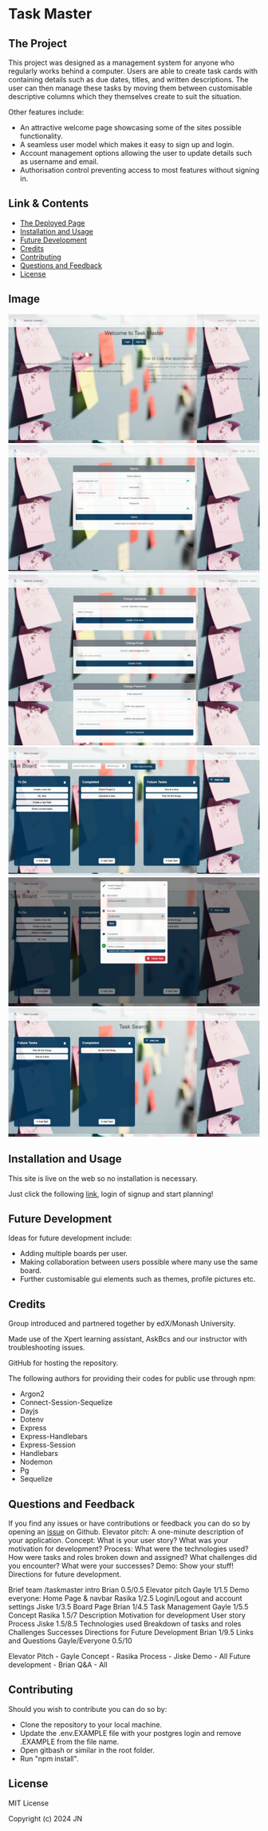 # Task Master

## The Project

This project was designed as a management system for anyone who regularly works behind a computer. Users are able to create task cards with containing details such as due dates, titles, and written descriptions. The user can then manage these tasks by moving them between customisable descriptive columns which they themselves create to suit the situation.

Other features include:

-   An attractive welcome page showcasing some of the sites possible functionality.
-   A seamless user model which makes it easy to sign up and login.
-   Account management options allowing the user to update details such as username and email.
-   Authorisation control preventing access to most features without signing in.

## Link & Contents

-   [The Deployed Page](https://task-manager-98n4.onrender.com)
-   [Installation and Usage](#installation-and-usage)
-   [Future Development](#future-development)
-   [Credits](#credits)
-   [Contributing](#contributing)
-   [Questions and Feedback](#questions-and-feedback)
-   [License](#license)

## Image

![Image of Welcome Page](./public/assets/images/welcome-screen.png)
![Image of Login/Signup](./public/assets/images/signup-screen.png)
![Image of Account Management](./public/assets/images/account-screen.png)
![Image of the Board](./public/assets/images/board-screen.png)
![Image of Task Options](./public/assets/images/task-options-modal.png)
![Image of Search Results](./public/assets/images/search-screen.png)

## Installation and Usage

This site is live on the web so no installation is necessary.

Just click the following [link](https://task-manager-98n4.onrender.com), login of signup and start planning!

## Future Development

Ideas for future development include:

-   Adding multiple boards per user.
-   Making collaboration between users possible where many use the same board.
-   Further customisable gui elements such as themes, profile pictures etc.

## Credits

Group introduced and partnered together by edX/Monash University.

Made use of the Xpert learning assistant, AskBcs and our instructor with troubleshooting issues.

GitHub for hosting the repository.

The following authors for providing their codes for public use through npm:

-   Argon2
-   Connect-Session-Sequelize
-   Dayjs
-   Dotenv
-   Express
-   Express-Handlebars
-   Express-Session
-   Handlebars
-   Nodemon
-   Pg
-   Sequelize

## Questions and Feedback

If you find any issues or have contributions or feedback you can do so by opening an [issue](https://github.com/Jiske-N/Task-Manager/issues) on Github.
Elevator pitch: A one-minute description of your application.
Concept: What is your user story? What was your motivation for development?
Process: What were the technologies used? How were tasks and roles broken down and assigned? What challenges did you encounter? What were your successes?
Demo: Show your stuff!
Directions for future development.

Brief team /taskmaster intro Brian 0.5/0.5
Elevator pitch Gayle 1/1.5
Demo everyone:
Home Page & navbar Rasika 1/2.5
Login/Logout and account settings Jiske 1/3.5
Board Page Brian 1/4.5
Task Management Gayle 1/5.5
Concept Rasika 1.5/7
Description
Motivation for development
User story
Process Jiske 1.5/8.5
Technologies used
Breakdown of tasks and roles
Challenges
Successes
Directions for Future Development Brian 1/9.5
Links and Questions Gayle/Everyone 0.5/10

Elevator Pitch - Gayle
Concept - Rasika
Process - Jiske
Demo - All
Future development - Brian
Q&A - All

## Contributing

Should you wish to contribute you can do so by:

-   Clone the repository to your local machine.
-   Update the .env.EXAMPLE file with your postgres login and remove .EXAMPLE from the file name.
-   Open gitbash or similar in the root folder.
-   Run "npm install".

## License

MIT License

Copyright (c) 2024 JN
